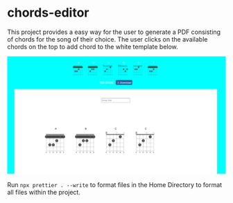 # chords-editor

This project provides a easy way for the user to generate a PDF consisting of chords for the song of their choice. 
The user clicks on the available chords on the top to add chord to the white template below.

![Alt text](image.png)

Run `npx prettier . --write` to format files in the Home Directory to format all files within the project.
